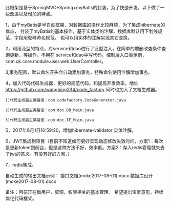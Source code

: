 此框架是基于SpringMVC+Spring+myBatis的封装，为了快速开发，以下做了一些改进以及增加的特点。

1，由于myBatis是半自动框架，对数据库的操作比较麻烦，为了集成hibernate的优点，
   封装了myBatis的基本操作，基于实体类的注解，数据库默认用下划线规范，字段用驼峰命名规范。
   也可以用实体的注解实现其它变换。
   
2，利用泛型的特点，对service和dao进行了泛型注入，在简单的增删改查条件查询更新，等操作，不用在
   service和dao中写代码。控制层入口类示例，com.qk.core.module.user.web.UserController。
   
3,事务配置，默认命名开头会自动添加事务，特殊命名使用注解增加事务。
   

4，加入代码代码生成器，更好的规范代码，和提高开发效率，地址 https://github.com/wangbing234/code_factory
   同时也加入了文档生成器。
   
	1)代码生成器主类路径：com.codefactory.CodeGenerator.java
	
	2)代码生成器主类路径：com.doc.DB_Main.java
	
	3)代码生成器主类路径：com.doc.IF_Main.java
5，2017年8月1日16:59:20，增加hibernate-validator 实体注解。

6，JWT集成到项目（目前不知道如何更好实现动态修改失效时间，方案1：每次是更新token到前台，但是这种方法不好，效率低。方案2：存入redis管理就失去了jwt的意义。有没有好的方案，）

7，redis集成。


自动生成的输出文档示例：
接口文档(moke2017-08-01).docx
数据库设计(moke2017-08-01).docx

备注：目前正在做用户，资源，权限相关的基本管理。
	希望提出宝贵意见，持续优化代码框架。

